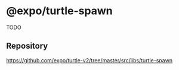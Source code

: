 # @expo/turtle-spawn

TODO

## Repository

https://github.com/expo/turtle-v2/tree/master/src/libs/turtle-spawn

